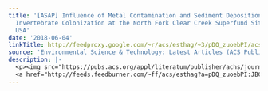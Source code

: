 ```yaml
---
title: '[ASAP] Influence of Metal Contamination and Sediment Deposition on Benthic
  Invertebrate Colonization at the North Fork Clear Creek Superfund Site, Colorado,
  USA'
date: '2018-06-04'
linkTitle: http://feedproxy.google.com/~r/acs/esthag/~3/pDQ_zuoebPI/acs.est.7b06556
source: 'Environmental Science & Technology: Latest Articles (ACS Publications)'
description: |-
  <p><img src="https://pubs.acs.org/appl/literatum/publisher/achs/journals/content/esthag/0/esthag.ahead-of-print/acs.est.7b06556/20180604/images/medium/es-2017-06556z_0006.gif" alt="TOC Graphic"/></p><div><cite>Environmental Science & Technology</cite></div><div>DOI: 10.1021/acs.est.7b06556</div><div class="feedflare">
  <a href="http://feeds.feedburner.com/~ff/acs/esthag?a=pDQ_zuoebPI:JBCcnTH5_E0:yIl2AUoC8zA"><img src="http://feeds.feedburner.com/~ff/acs/esthag?d=yIl2AUoC8zA" border="0"></img></a>
---
```

